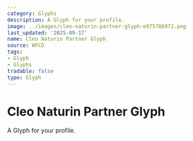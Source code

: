 ```yaml
---
category: Glyphs
description: A Glyph for your profile.
image: ../images/cleo-naturin-partner-glyph-e975786972.png
last_updated: '2025-09-17'
name: Cleo Naturin Partner Glyph
source: WFCD
tags:
- Glyph
- Glyphs
tradable: false
type: Glyph
---
```


# Cleo Naturin Partner Glyph

A Glyph for your profile.

